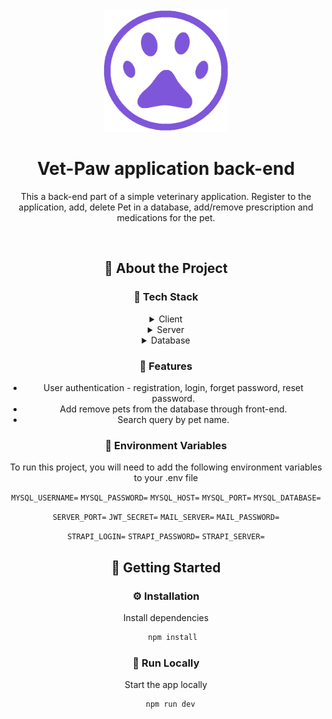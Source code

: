 <div align="center">

  <img src="assets/logo.png" alt="logo" width="200" height="auto" />
  <h1>Vet-Paw application back-end</h1>
  
  <p>
This a back-end part of a simple veterinary application. Register to the application, add, delete Pet in a database, add/remove prescription and medications for the pet.  
  </p>
  
<br />

<!-- About the Project -->
## :star2: About the Project

<!-- TechStack -->
### :space_invader: Tech Stack

<details>
  <summary>Client</summary>
  <ul>
    <li>Vanilla JS</li>
    <li>SCSS</li>
  </ul>
</details>

<details>
  <summary>Server</summary>
  <ul>
    <li>Nodejs</li>
    <li>Express.js</li>
    <li>Cors</li>
    <li>JsonWebToken</li>
  </ul>
</details>

<details>
<summary>Database</summary>
  <ul>
    <li>MySQL2</li>
    <li>Strapi SQLite</li>
  </ul>
</details>


<!-- Features -->
### :dart: Features

- User authentication - registration, login, forget password, reset password.
- Add remove pets from the database through front-end.
- Search query by pet name.

<!-- Env Variables -->
### :key: Environment Variables

To run this project, you will need to add the following environment variables to your .env file

`MYSQL_USERNAME=`
`MYSQL_PASSWORD=`
`MYSQL_HOST=`
`MYSQL_PORT=`
`MYSQL_DATABASE=`

`SERVER_PORT=`
`JWT_SECRET=`
`MAIL_SERVER=`
`MAIL_PASSWORD=`

`STRAPI_LOGIN=`
`STRAPI_PASSWORD=`
`STRAPI_SERVER=`

<!-- Getting Started -->
## 	:toolbox: Getting Started

<!-- Installation -->
### :gear: Installation

Install dependencies

```bash
   npm install
```
<!-- Run Locally -->
### :running: Run Locally

Start the app locally

```bash
  npm run dev
```

